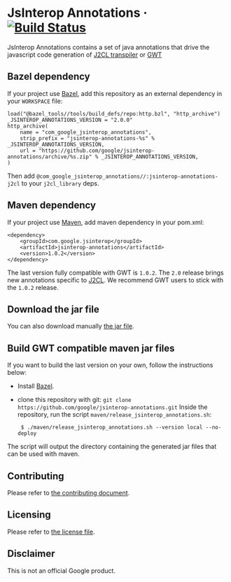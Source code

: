 # JsInterop Annotations   &middot; [![Build Status](https://secure.travis-ci.org/google/jsinterop-annotations.png?branch=master)](http://travis-ci.org/google/jsinterop-annotations)

JsInterop Annotations contains a set of java annotations that drive the
javascript code generation of [J2CL transpiler](https://github.com/google/j2cl)
or [GWT](https://github.com/gwtproject/gwt)

Bazel dependency
----------------
If your project use [Bazel](https://bazel.build), add this repository as an
external dependency in your `WORKSPACE` file:

```
load("@bazel_tools//tools/build_defs/repo:http.bzl", "http_archive")
_JSINTEROP_ANNOTATIONS_VERSION = "2.0.0"
http_archive(
    name = "com_google_jsinterop_annotations",
    strip_prefix = "jsinterop-annotations-%s" % _JSINTEROP_ANNOTATIONS_VERSION,
    url = "https://github.com/google/jsinterop-annotations/archive/%s.zip" % _JSINTEROP_ANNOTATIONS_VERSION,
)
```

Then add `@com_google_jsinterop_annotations//:jsinterop-annotations-j2cl` to
your `j2cl_library` deps.

Maven dependency
----------------
If your project use [Maven](https://maven.apache.org), add maven dependency in
your pom.xml:

    <dependency>
        <groupId>com.google.jsinterop</groupId>
        <artifactId>jsinterop-annotations</artifactId>
        <version>1.0.2</version>
    </dependency>

The last version fully compatible with GWT is `1.0.2`. The `2.0` release brings
new annotations specific to [J2CL](https://github.com/google/j2cl). We recommend
GWT users to stick with the `1.0.2` release.

Download the jar file
----------------------
You can also download manually [the jar file](https://repo1.maven.org/maven2/com/google/jsinterop/jsinterop-annotations/1.0.2/jsinterop-annotations-1.0.2.jar).

Build GWT compatible maven jar files
------------------------------------
If you want to build the last version on your own, follow the instructions
below:

- Install [Bazel](https://bazel.build/versions/master/docs/install.html).
- clone this repository with git: `git clone https://github.com/google/jsinterop-annotations.git`
 Inside the repository, run the script `maven/release_jsinterop_annotations.sh`:

       $ ./maven/release_jsinterop_annotations.sh --version local --no-deploy

 The script will output the directory containing the generated jar files that
 can be used with maven.

Contributing
------------
Please refer to [the contributing document](CONTRIBUTING.md).

Licensing
---------
Please refer to [the license file](LICENSE).

Disclaimer
----------
This is not an official Google product.

